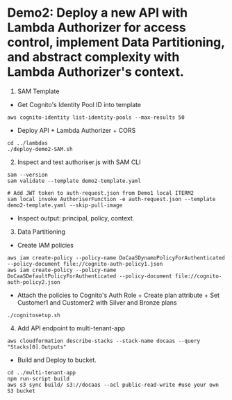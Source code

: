 # Demo2: Deploy a new API with Lambda Authorizer for access control, implement Data Partitioning, and abstract complexity with Lambda Authorizer's context.

1. SAM Template
* Get Cognito's Identity Pool ID into template
```shell
aws cognito-identity list-identity-pools --max-results 50
```
* Deploy API + Lambda Authorizer + CORS
```shell
cd ../lambdas
./deploy-demo2-SAM.sh
```

2. Inspect and test authoriser.js with SAM CLI
```shell
sam --version
sam validate --template demo2-template.yaml

# Add JWT token to auth-request.json from Demo1 local ITERM2
sam local invoke AuthoriserFunction -e auth-request.json --template demo2-template.yaml --skip-pull-image 
```
* Inspect output: principal, policy, context.

3. Data Partitioning
* Create IAM policies
```shell
aws iam create-policy --policy-name DoCaaSDynamoPolicyForAuthenticated --policy-document file://cognito-auth-policy1.json
aws iam create-policy --policy-name DoCaaSDefaultPolicyForAuthenticated --policy-document file://cognito-auth-policy2.json
```
* Attach the policies to Cognito's Auth Role + Create plan attribute + Set Customer1 and Customer2 with Silver and Bronze plans
```shell
./cognitosetup.sh
```

4. Add API endpoint to multi-tenant-app
```shell
aws cloudformation describe-stacks --stack-name docaas --query "Stacks[0].Outputs" 
```
* Build and Deploy to bucket.
```shell
cd ../multi-tenant-app
npm run-script build
aws s3 sync build/ s3://docaas --acl public-read-write #use your own S3 bucket
```
